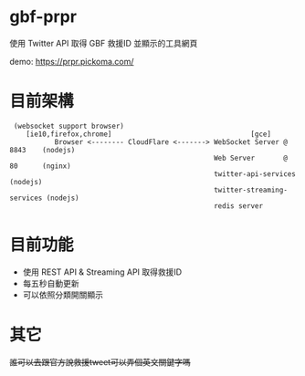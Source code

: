 gbf-prpr
===============

使用 Twitter API 取得 GBF 救援ID 並顯示的工具網頁

demo:
https://prpr.pickoma.com/

# 目前架構

```
 (websocket support browser)
    [ie10,firefox,chrome]                                  [gce]
           Browser <-------- CloudFlare <-------> WebSocket Server @ 8843    (nodejs)
                                                  Web Server       @ 80      (nginx)
                                                  twitter-api-services       (nodejs)
                                                  twitter-streaming-services (nodejs)
                                                  redis server
```
 
# 目前功能

- 使用 REST API & Streaming API 取得救援ID
- 每五秒自動更新
- 可以依照分類開關顯示

# 其它

~~誰可以去跟官方說救援tweet可以弄個英文關鍵字嗎~~

